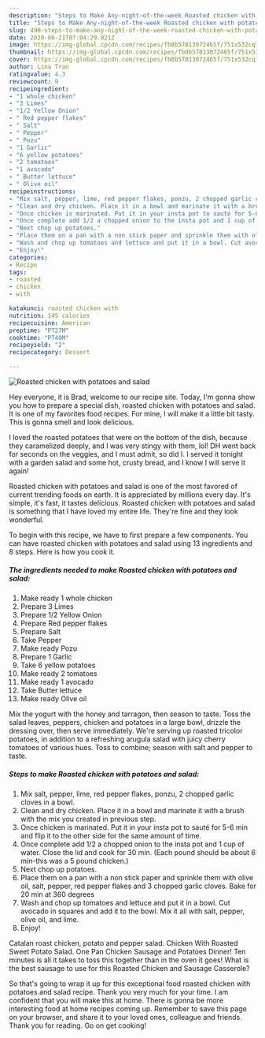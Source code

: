 ```yaml
---
description: "Steps to Make Any-night-of-the-week Roasted chicken with potatoes and salad"
title: "Steps to Make Any-night-of-the-week Roasted chicken with potatoes and salad"
slug: 490-steps-to-make-any-night-of-the-week-roasted-chicken-with-potatoes-and-salad
date: 2020-06-21T07:04:29.821Z
image: https://img-global.cpcdn.com/recipes/fb0b57813072465f/751x532cq70/roasted-chicken-with-potatoes-and-salad-recipe-main-photo.jpg
thumbnail: https://img-global.cpcdn.com/recipes/fb0b57813072465f/751x532cq70/roasted-chicken-with-potatoes-and-salad-recipe-main-photo.jpg
cover: https://img-global.cpcdn.com/recipes/fb0b57813072465f/751x532cq70/roasted-chicken-with-potatoes-and-salad-recipe-main-photo.jpg
author: Lina Tran
ratingvalue: 4.3
reviewcount: 9
recipeingredient:
- "1 whole chicken"
- "3 Limes"
- "1/2 Yellow Onion"
- " Red pepper flakes"
- " Salt"
- " Pepper"
- " Pozu"
- "1 Garlic"
- "6 yellow potatoes"
- "2 tomatoes"
- "1 avocado"
- " Butter lettuce"
- " Olive oil"
recipeinstructions:
- "Mix salt, pepper, lime, red pepper flakes, ponzu, 2 chopped garlic cloves in a bowl."
- "Clean and dry chicken. Place it in a bowl and marinate it with a brush with the mix you created in previous step."
- "Once chicken is marinated. Put it in your insta pot to sauté for 5-6 min and flip it to the other side for the same amount of time."
- "Once complete add 1/2 a chopped onion to the insta pot and 1 cup of water. Close the lid and cook for 30 min. (Each pound should be about 6 min-this was a 5 pound chicken.)"
- "Next chop up potatoes."
- "Place them on a pan with a non stick paper and sprinkle them with olive oil, salt, pepper, red pepper flakes and 3 chopped garlic cloves. Bake for 20 min at 360 degrees"
- "Wash and chop up tomatoes and lettuce and put it in a bowl. Cut avocado in squares and add it to the bowl. Mix it all with salt, pepper, olive oil, and lime."
- "Enjoy!"
categories:
- Recipe
tags:
- roasted
- chicken
- with

katakunci: roasted chicken with 
nutrition: 145 calories
recipecuisine: American
preptime: "PT27M"
cooktime: "PT49M"
recipeyield: "2"
recipecategory: Dessert

---
```



![Roasted chicken with potatoes and salad](https://img-global.cpcdn.com/recipes/fb0b57813072465f/751x532cq70/roasted-chicken-with-potatoes-and-salad-recipe-main-photo.jpg)

Hey everyone, it is Brad, welcome to our recipe site. Today, I'm gonna show you how to prepare a special dish, roasted chicken with potatoes and salad. It is one of my favorites food recipes. For mine, I will make it a little bit tasty. This is gonna smell and look delicious.

I loved the roasted potatoes that were on the bottom of the dish, because they caramelized deeply, and I was very stingy with them, lol! DH went back for seconds on the veggies, and I must admit, so did I. I served it tonight with a garden salad and some hot, crusty bread, and I know I will serve it again!

Roasted chicken with potatoes and salad is one of the most favored of current trending foods on earth. It is appreciated by millions every day. It's simple, it's fast, it tastes delicious. Roasted chicken with potatoes and salad is something that I have loved my entire life. They're fine and they look wonderful.


To begin with this recipe, we have to first prepare a few components. You can have roasted chicken with potatoes and salad using 13 ingredients and 8 steps. Here is how you cook it.

<!--inarticleads1-->

##### The ingredients needed to make Roasted chicken with potatoes and salad:

1. Make ready 1 whole chicken
1. Prepare 3 Limes
1. Prepare 1/2 Yellow Onion
1. Prepare  Red pepper flakes
1. Prepare  Salt
1. Take  Pepper
1. Make ready  Pozu
1. Prepare 1 Garlic
1. Take 6 yellow potatoes
1. Make ready 2 tomatoes
1. Make ready 1 avocado
1. Take  Butter lettuce
1. Make ready  Olive oil


Mix the yogurt with the honey and tarragon, then season to taste. Toss the salad leaves, peppers, chicken and potatoes in a large bowl, drizzle the dressing over, then serve immediately. We&#39;re serving up roasted tricolor potatoes, in addition to a refreshing arugula salad with juicy cherry tomatoes of various hues. Toss to combine; season with salt and pepper to taste. 

<!--inarticleads2-->

##### Steps to make Roasted chicken with potatoes and salad:

1. Mix salt, pepper, lime, red pepper flakes, ponzu, 2 chopped garlic cloves in a bowl.
1. Clean and dry chicken. Place it in a bowl and marinate it with a brush with the mix you created in previous step.
1. Once chicken is marinated. Put it in your insta pot to sauté for 5-6 min and flip it to the other side for the same amount of time.
1. Once complete add 1/2 a chopped onion to the insta pot and 1 cup of water. Close the lid and cook for 30 min. (Each pound should be about 6 min-this was a 5 pound chicken.)
1. Next chop up potatoes.
1. Place them on a pan with a non stick paper and sprinkle them with olive oil, salt, pepper, red pepper flakes and 3 chopped garlic cloves. Bake for 20 min at 360 degrees
1. Wash and chop up tomatoes and lettuce and put it in a bowl. Cut avocado in squares and add it to the bowl. Mix it all with salt, pepper, olive oil, and lime.
1. Enjoy!


Catalan roast chicken, potato and pepper salad. Chicken With Roasted Sweet Potato Salad. One Pan Chicken Sausage and Potatoes Dinner! Ten minutes is all it takes to toss this together than in the oven it goes! What is the best sausage to use for this Roasted Chicken and Sausage Casserole? 

So that's going to wrap it up for this exceptional food roasted chicken with potatoes and salad recipe. Thank you very much for your time. I am confident that you will make this at home. There is gonna be more interesting food at home recipes coming up. Remember to save this page on your browser, and share it to your loved ones, colleague and friends. Thank you for reading. Go on get cooking!
